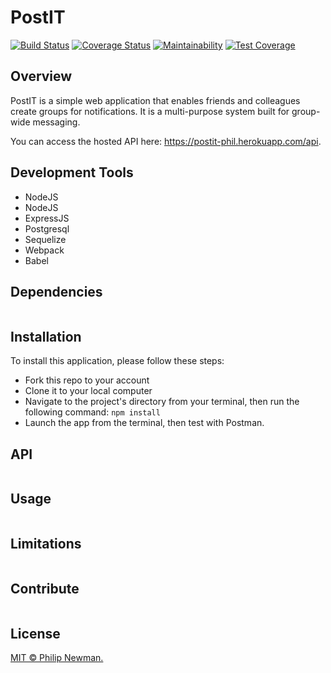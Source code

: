 # PostIT

[![Build Status](https://travis-ci.org/Philipeano/post-it.svg)](https://travis-ci.org/Philipeano/post-it)
[![Coverage Status](https://coveralls.io/repos/github/Philipeano/post-it/badge.svg)](https://coveralls.io/github/Philipeano/post-it)
[![Maintainability](https://api.codeclimate.com/v1/badges/cce4bd525b5ba150b8b0/maintainability)](https://codeclimate.com/github/Philipeano/post-it/maintainability)
[![Test Coverage](https://api.codeclimate.com/v1/badges/cce4bd525b5ba150b8b0/test_coverage)](https://codeclimate.com/github/Philipeano/post-it/test_coverage)

## Overview
PostIT is a simple web application that enables friends and colleagues create groups for notifications. It is a multi-purpose system built for group-wide messaging.  

You can access the hosted API here: https://postit-phil.herokuapp.com/api. 

## Development Tools

- NodeJS
- NodeJS
- ExpressJS
- Postgresql
- Sequelize
- Webpack
- Babel

## Dependencies

```
```

## Installation
To install this application, please follow these steps:

- Fork this repo to your account
- Clone it to your local computer
- Navigate to the project's directory from your terminal, then run the following command: ```npm install```
- Launch the app from the terminal, then test with Postman.

## API

```
```

## Usage

```
```

## Limitations

```
```

## Contribute

```
```

## License
[MIT © Philip Newman.](../LICENSE)
